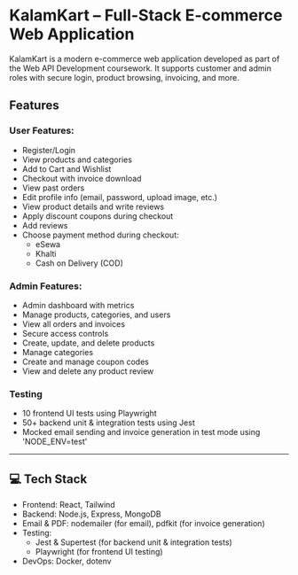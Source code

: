 # KalamKart – Full-Stack E-commerce Web Application

KalamKart is a modern e-commerce web application developed as part of the Web API Development coursework. It supports customer and admin roles with secure login, product browsing, invoicing, and more.


## Features

### User Features:
- Register/Login
- View products and categories
- Add to Cart and Wishlist
- Checkout with invoice download
- View past orders
- Edit profile info (email, password, upload image, etc.)
- View product details and write reviews
- Apply discount coupons during checkout
- Add reviews
- Choose payment method during checkout:
  - eSewa 
  - Khalti 
  - Cash on Delivery (COD)

### Admin Features:
- Admin dashboard with metrics
- Manage products, categories, and users
- View all orders and invoices
- Secure access controls
- Create, update, and delete products
- Manage categories
- Create and manage coupon codes
- View and delete any product review

### Testing
- 10 frontend UI tests using Playwright
- 50+ backend unit & integration tests using Jest
- Mocked email sending and invoice generation in test mode using 'NODE_ENV=test'

---

## 💻 Tech Stack
- Frontend: React, Tailwind
- Backend: Node.js, Express, MongoDB
- Email & PDF: nodemailer (for email), pdfkit (for invoice generation)
- Testing:
     - Jest & Supertest (for backend unit & integration tests)
     - Playwright (for frontend UI testing)
- DevOps: Docker, dotenv


